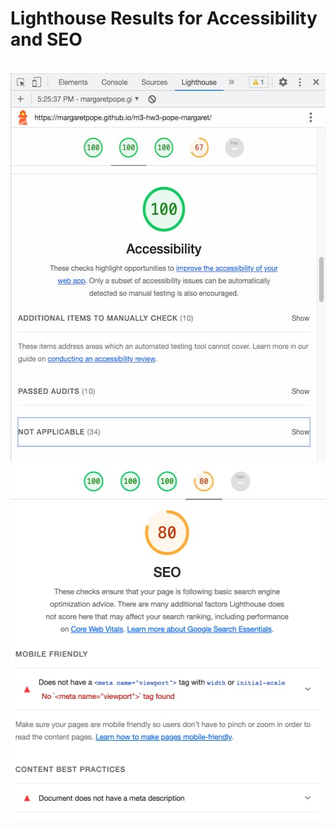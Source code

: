 # Lighthouse Results for Accessibility and SEO
<br><img src="Lighthouse_Accessibility.jpg" height="623" width="535">
<img src="Lighthouse_SEO.jpg" height="570" width ="514">